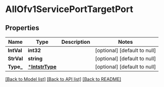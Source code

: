 # AllOfv1ServicePortTargetPort

## Properties
Name | Type | Description | Notes
------------ | ------------- | ------------- | -------------
**IntVal** | **int32** |  | [optional] [default to null]
**StrVal** | **string** |  | [optional] [default to null]
**Type_** | [***IntstrType**](intstr.Type.md) |  | [optional] [default to null]

[[Back to Model list]](../README.md#documentation-for-models) [[Back to API list]](../README.md#documentation-for-api-endpoints) [[Back to README]](../README.md)

